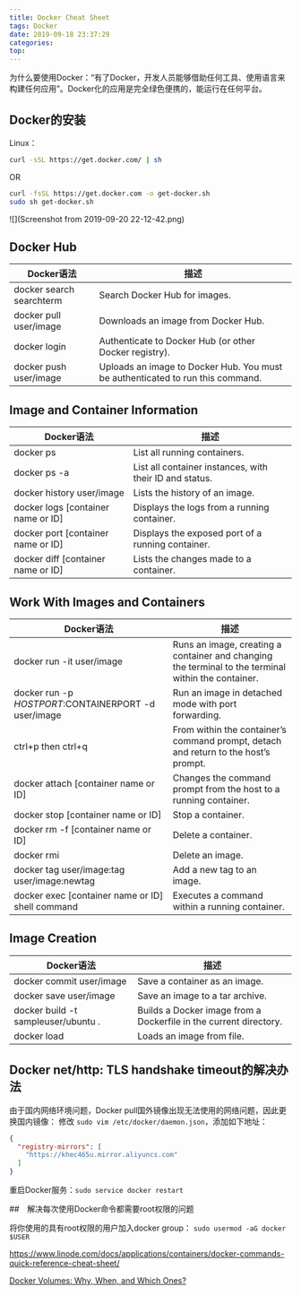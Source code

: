 ```yaml
---
title: Docker Cheat Sheet
tags: Docker
date: 2019-09-18 23:37:29
categories:
top:
---
```


为什么要使用Docker：“有了Docker，开发人员能够借助任何工具、使用语言来构建任何应用”。Docker化的应用是完全绿色便携的，能运行在任何平台。

<!-- more -->

## Docker的安装

Linux：
```bash
curl -sSL https://get.docker.com/ | sh

```

OR

```bash
curl -fsSL https://get.docker.com -o get-docker.sh
sudo sh get-docker.sh
```

![](Screenshot from 2019-09-20 22-12-42.png)

## Docker Hub

| Docker语法                	| 描述                                                                           	|
|---------------------------	|--------------------------------------------------------------------------------	|
| docker search  searchterm 	| Search Docker Hub for images.                                                  	|
| docker pull user/image    	| Downloads an image from Docker Hub.                                            	|
| docker login              	| Authenticate to Docker Hub (or other Docker registry).                         	|
| docker push user/image    	| Uploads an image to Docker Hub. You must be authenticated to run this command. 	|

## Image and Container Information

| Docker语法                          	| 描述                                                    	|
|-------------------------------------	|---------------------------------------------------------	|
| docker ps                           	| List all running containers.                            	|
| docker ps -a                        	| List all container instances, with their ID and status. 	|
| docker history  user/image          	| Lists the history of an image.                          	|
| docker logs  [container name or ID] 	| Displays the logs from a running container.             	|
| docker port  [container name or ID] 	| Displays the exposed port of a running container.       	|
| docker diff  [container name or ID] 	| Lists the changes made to a container.                  	|


## Work With Images and Containers

| Docker语法                                            	| 描述                                                                                                	|
|-------------------------------------------------------	|-----------------------------------------------------------------------------------------------------	|
| docker run  -it user/image                            	| Runs an image, creating a container and changing the terminal to the terminal within the container. 	|
| docker run  -p $HOSTPORT:$CONTAINERPORT -d user/image 	| Run an image in detached mode with port forwarding.                                                 	|
| ctrl+p then ctrl+q                                    	| From within the container’s command prompt, detach and return to the host’s prompt.                 	|
| docker attach  [container name or ID]                 	| Changes the command prompt from the host to a running container.                                    	|
| docker stop  [container name or ID]                   	| Stop a container.                                                                                   	|
| docker rm -f  [container name or ID]                  	| Delete a container.                                                                                 	|
| docker rmi                                            	| Delete an image.                                                                                    	|
| docker tag  user/image:tag user/image:newtag          	| Add a new tag to an image.                                                                          	|
| docker exec  [container name or ID] shell command     	| Executes a command within a running container.                                                      	|


## Image Creation

| Docker语法                          	| 描述                                                              	|
|-------------------------------------	|-------------------------------------------------------------------	|
| docker commit  user/image           	| Save a container as an image.                                     	|
| docker save  user/image             	| Save an image to a tar archive.                                   	|
| docker build -t sampleuser/ubuntu . 	| Builds a Docker image from a Dockerfile in the current directory. 	|
| docker load                         	| Loads an image from file.                                         	|

## Docker net/http: TLS handshake timeout的解决办法

由于国内网络环境问题，Docker pull国外镜像出现无法使用的网络问题，因此更换国内镜像：
修改 `sudo vim /etc/docker/daemon.json`，添加如下地址：

```json
{
  "registry-mirrors": [
    "https://khec465u.mirror.aliyuncs.com"
  ]
}
```
重启Docker服务：`sudo service docker restart`

##　解决每次使用Docker命令都需要root权限的问题

将你使用的具有root权限的用户加入docker group： ``sudo usermod -aG docker $USER``


https://www.linode.com/docs/applications/containers/docker-commands-quick-reference-cheat-sheet/

[Docker Volumes: Why, When, and Which Ones?](https://spin.atomicobject.com/2019/07/11/docker-volumes-explained/)
